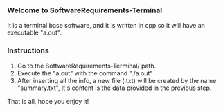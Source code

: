 ### Welcome to SoftwareRequirements-Terminal
It is a terminal base software, and it is written in cpp so it will have an executable "a.out".

### Instructions
1. Go to the SoftwareRequirements-Terminal/ path.
2. Execute the "a.out" with the command "./a.out"
3. After inserting all the info, a new file (.txt) will be created by the name "summary.txt", it's content is the data provided in the previous step.

That is all, hope you enjoy it!
